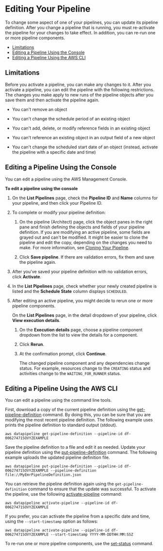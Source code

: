 # Editing Your Pipeline<a name="dp-manage-pipeline-modify-console"></a>

To change some aspect of one of your pipelines, you can update its pipeline definition\. After you change a pipeline that is running, you must re\-activate the pipeline for your changes to take effect\. In addition, you can re\-run one or more pipeline components\.


+ [Limitations](#dp-edit-pipeline-limits)
+ [Editing a Pipeline Using the Console](#dp-edit-pipeline-console)
+ [Editing a Pipeline Using the AWS CLI](#dp-edit-pipeline-aws-cli)

## Limitations<a name="dp-edit-pipeline-limits"></a>

Before you activate a pipeline, you can make any changes to it\. After you activate a pipeline, you can edit the pipeline with the following restrictions\. The changes you make apply to new runs of the pipeline objects after you save them and then activate the pipeline again\.

+ You can't remove an object

+ You can't change the schedule period of an existing object

+ You can't add, delete, or modify reference fields in an existing object

+ You can't reference an existing object in an output field of a new object

+ You can't change the scheduled start date of an object \(instead, activate the pipeline with a specific date and time\)

## Editing a Pipeline Using the Console<a name="dp-edit-pipeline-console"></a>

You can edit a pipeline using the AWS Management Console\.

**To edit a pipeline using the console**

1. On the **List Pipelines** page, check the **Pipeline ID** and **Name** columns for your pipeline, and then click your Pipeline ID\.

1. To complete or modify your pipeline definition:

   1. On the pipeline \(Architect\) page, click the object panes in the right pane and finish defining the objects and fields of your pipeline definition\. If you are modifying an active pipeline, some fields are grayed out and can't be modified\. It might be easier to clone the pipeline and edit the copy, depending on the changes you need to make\. For more information, see [Cloning Your Pipeline](dp-manage-pipeline-clone-console.md)\.

   1. Click **Save pipeline**\. If there are validation errors, fix them and save the pipeline again\.

1. After you've saved your pipeline definition with no validation errors, click **Activate**\.

1. In the **List Pipelines** page, check whether your newly created pipeline is listed and the **Schedule State** column displays `SCHEDULED`\.

1. After editing an active pipeline, you might decide to rerun one or more pipeline components\.

   On the **List Pipelines** page, in the detail dropdown of your pipeline, click **View execution details**\.

   1. On the **Execution details** page, choose a pipeline component dropdown from the list to view the details for a component\.

   1. Click **Rerun**\.

   1. At the confirmation prompt, click **Continue**\.

      The changed pipeline component and any dependencies change status\. For example, resources change to the `CREATING` status and activities change to the `WAITING_FOR_RUNNER` status\.

## Editing a Pipeline Using the AWS CLI<a name="dp-edit-pipeline-aws-cli"></a>

You can edit a pipeline using the command line tools\.

First, download a copy of the current pipeline definition using the [get\-pipeline\-definition](http://docs.aws.amazon.com/cli/latest/reference/datapipeline/get-pipeline-definition.html) command\. By doing this, you can be sure that you are modifying the most recent pipeline definition\. The following example uses prints the pipeline definition to standard output \(stdout\)\.

```
aws datapipeline get-pipeline-definition --pipeline-id df-00627471SOVYZEXAMPLE
```

Save the pipeline definition to a file and edit it as needed\. Update your pipeline definition using the [put\-pipeline\-definition](http://docs.aws.amazon.com/cli/latest/reference/datapipeline/put-pipeline-definition.html) command\. The following example uploads the updated pipeline definition file\.

```
aws datapipeline put-pipeline-definition --pipeline-id df-00627471SOVYZEXAMPLE --pipeline-definition file://MyEmrPipelineDefinition.json
```

You can retrieve the pipeline definition again using the `get-pipeline-definition` command to ensure that the update was successful\. To activate the pipeline, use the following [activate\-pipeline](http://docs.aws.amazon.com/cli/latest/reference/datapipeline/activate-pipeline.html) command:

```
aws datapipeline activate-pipeline --pipeline-id df-00627471SOVYZEXAMPLE
```

If you prefer, you can activate the pipeline from a specific date and time, using the `--start-timestamp` option as follows:

```
aws datapipeline activate-pipeline --pipeline-id df-00627471SOVYZEXAMPLE --start-timestamp YYYY-MM-DDTHH:MM:SSZ
```

To re\-run one or more pipeline components, use the [set\-status](http://docs.aws.amazon.com/cli/latest/reference/datapipeline/set-status.html) command\.